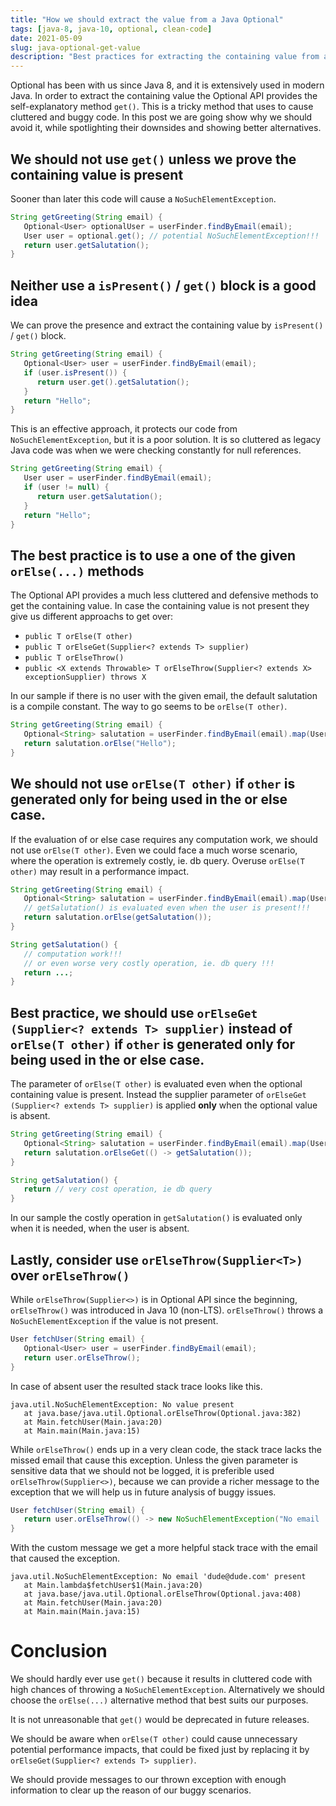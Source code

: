```yaml
---
title: "How we should extract the value from a Java Optional"
tags: [java-8, java-10, optional, clean-code]
date: 2021-05-09
slug: java-optional-get-value
description: "Best practices for extracting the containing value from a Java Optional."
---
```


Optional has been with us since Java 8, and it is extensively used in modern Java. In order to extract the containing value the Optional API provides the self-explanatory method `get()`. This is a tricky method that uses to cause cluttered and buggy code. In this post we are going show why we should avoid it, while spotlighting their downsides and showing better alternatives.

## We should not use `get()` unless we prove the containing value is present
Sooner than later this code will cause a `NoSuchElementException`.

``` java
String getGreeting(String email) {
   Optional<User> optionalUser = userFinder.findByEmail(email);
   User user = optional.get(); // potential NoSuchElementException!!!
   return user.getSalutation();
}
```

## Neither use a `isPresent()` / `get()` block is a good idea
We can prove the presence and extract the containing value by `isPresent()` / `get()` block.

``` java
String getGreeting(String email) {
   Optional<User> user = userFinder.findByEmail(email);
   if (user.isPresent()) {
      return user.get().getSalutation();
   }
   return "Hello";
}
```    

This is an effective approach, it protects our code from `NoSuchElementException`, but it is a poor solution. It is so cluttered as legacy Java code was when we were checking constantly for null references.

``` java
String getGreeting(String email) {
   User user = userFinder.findByEmail(email);
   if (user != null) {
      return user.getSalutation();
   }
   return "Hello";
}
```

## The best practice is to use a one of the given `orElse(...)` methods
The Optional API provides a much less cluttered and defensive methods to get the containing value. In case the containing value is not present they give us different approachs to get over:
* `public T orElse​(T other)`
* `public T orElseGet​(Supplier<? extends T> supplier)`
* `public T orElseThrow()`
* `public <X extends Throwable> T orElseThrow​(Supplier<? extends X> exceptionSupplier) throws X`

In our sample if there is no user with the given email, the default salutation is a compile constant. The way to go seems to be `orElse(T other)`.

``` java
String getGreeting(String email) {
   Optional<String> salutation = userFinder.findByEmail(email).map(User::getSalutation);
   return salutation.orElse("Hello");
}
```

## We should not use `orElse(T other)` if `other` is generated only for being used in the or else case.
If the evaluation of or else case requires any computation work, we should not use `orElse(T other)`. Even we could face a much worse scenario, where the operation is extremely costly, ie. db query. Overuse `orElse(T other)` may result in a performance impact.

``` java
String getGreeting(String email) {
   Optional<String> salutation = userFinder.findByEmail(email).map(User::getSalutation);
   // getSalutation() is evaluated even when the user is present!!!
   return salutation.orElse(getSalutation());
}

String getSalutation() {
   // computation work!!!
   // or even worse very costly operation, ie. db query !!!
   return ...;
}
```

## Best practice, we should use `orElseGet​(Supplier<? extends T> supplier)` instead of `orElse(T other)` if `other` is generated only for being used in the or else case.
The parameter of `orElse(T other)` is evaluated even when the optional containing value is present. Instead the supplier parameter of `orElseGet​(Supplier<? extends T> supplier)` is applied **only** when the optional value is absent.

``` java
String getGreeting(String email) {
   Optional<String> salutation = userFinder.findByEmail(email).map(User::getSalutation);
   return salutation.orElseGet(() -> getSalutation());
}

String getSalutation() {
   return // very cost operation, ie db query
}
```

In our sample the costly operation in `getSalutation()` is evaluated only when it is needed, when the user is absent.

## Lastly, consider use `orElseThrow​(Supplier<T>)` over `orElseThrow()`
While `orElseThrow​(Supplier<>)` is in Optional API since the beginning, `orElseThrow()` was introduced in Java 10 (non-LTS). `orElseThrow()` throws a `NoSuchElementException` if the value is not present.

``` java
User fetchUser(String email) {
   Optional<User> user = userFinder.findByEmail(email);
   return user.orElseThrow();
}
```

In case of absent user the resulted stack trace looks like this.

``` console
java.util.NoSuchElementException: No value present
   at java.base/java.util.Optional.orElseThrow(Optional.java:382)
   at Main.fetchUser(Main.java:20)
   at Main.main(Main.java:15)
```

While `orElseThrow()` ends up in a very clean code, the stack trace lacks the missed email that cause this exception. Unless the given parameter is sensitive data that we should not be logged, it is preferible used `orElseThrow​(Supplier<>)`, because we can provide a richer message to the exception that we will help us in future analysis of buggy issues.

``` java
User fetchUser(String email) {
   return user.orElseThrow(() -> new NoSuchElementException("No email ''" + email + "' present'"));
}
```    

With the custom message we get a more helpful stack trace with the email that caused the exception.

``` console
java.util.NoSuchElementException: No email 'dude@dude.com' present
   at Main.lambda$fetchUser$1(Main.java:20)
   at java.base/java.util.Optional.orElseThrow(Optional.java:408)
   at Main.fetchUser(Main.java:20)
   at Main.main(Main.java:15)
```        

# Conclusion
We should hardly ever use `get()` because it results in cluttered code with high chances of throwing a `NoSuchElementException`. Alternatively we should choose the `orElse(...)` alternative method that best suits our purposes.

It is not unreasonable that `get()` would be deprecated in future releases.

We should be aware when `orElse(T other)` could cause unnecessary potential performance impacts, that could be fixed just by replacing it by `orElseGet​(Supplier<? extends T> supplier)`.

We should provide messages to our thrown exception with enough information to clear up the reason of our buggy scenarios.
